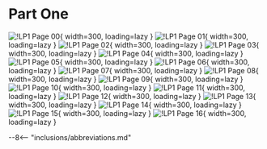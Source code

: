 # Part One

![!LP1 Page 00](./../../assets/images/LP/LP1_00.jpg "LP1 Page 00"){ width=300, loading=lazy }
![!LP1 Page 01](./../../assets/images/LP/LP1_01.jpg "LP1 Page 01"){ width=300, loading=lazy }
![!LP1 Page 02](./../../assets/images/LP/LP1_02.jpg "LP1 Page 02"){ width=300, loading=lazy }
![!LP1 Page 03](./../../assets/images/LP/LP1_03.jpg "LP1 Page 03"){ width=300, loading=lazy }
![!LP1 Page 04](./../../assets/images/LP/LP1_04.jpg "LP1 Page 04"){ width=300, loading=lazy }
![!LP1 Page 05](./../../assets/images/LP/LP1_05.jpg "LP1 Page 05"){ width=300, loading=lazy }
![!LP1 Page 06](./../../assets/images/LP/LP1_06.jpg "LP1 Page 06"){ width=300, loading=lazy }
![!LP1 Page 07](./../../assets/images/LP/LP1_07.jpg "LP1 Page 07"){ width=300, loading=lazy }
![!LP1 Page 08](./../../assets/images/LP/LP1_08.jpg "LP1 Page 08"){ width=300, loading=lazy }
![!LP1 Page 09](./../../assets/images/LP/LP1_09.jpg "LP1 Page 09"){ width=300, loading=lazy }
![!LP1 Page 10](./../../assets/images/LP/LP1_10.jpg "LP1 Page 10"){ width=300, loading=lazy }
![!LP1 Page 11](./../../assets/images/LP/LP1_11.jpg "LP1 Page 11"){ width=300, loading=lazy }
![!LP1 Page 12](./../../assets/images/LP/LP1_12.jpg "LP1 Page 12"){ width=300, loading=lazy }
![!LP1 Page 13](./../../assets/images/LP/LP1_13.jpg "LP1 Page 13"){ width=300, loading=lazy }
![!LP1 Page 14](./../../assets/images/LP/LP1_14.jpg "LP1 Page 14"){ width=300, loading=lazy }
![!LP1 Page 15](./../../assets/images/LP/LP1_15.jpg "LP1 Page 15"){ width=300, loading=lazy }
![!LP1 Page 16](./../../assets/images/LP/LP1_16.jpg "LP1 Page 16"){ width=300, loading=lazy }

--8<-- "inclusions/abbreviations.md"
